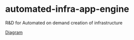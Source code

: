 # automated-infra-app-engine
R&amp;D for Automated on demand creation of infrastructure

[Diagram](
https://www.figma.com/file/0a96EWxVksY724deuRMADc/Automated-Infra-Creation-Pipeline?node-id=0%3A1)
